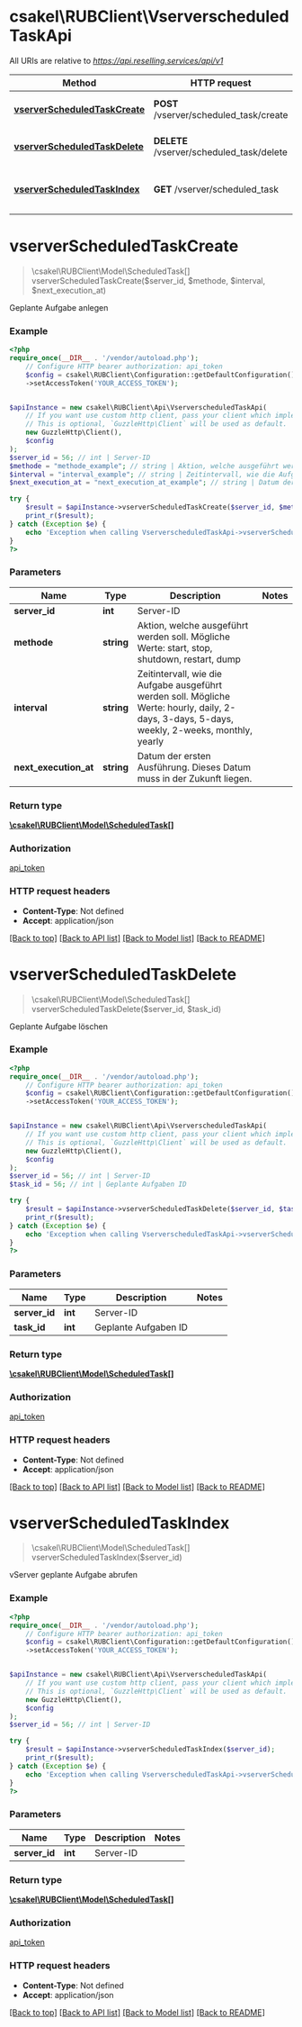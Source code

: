 # csakel\RUBClient\VserverscheduledTaskApi

All URIs are relative to *https://api.reselling.services/api/v1*

Method | HTTP request | Description
------------- | ------------- | -------------
[**vserverScheduledTaskCreate**](VserverscheduledTaskApi.md#vserverscheduledtaskcreate) | **POST** /vserver/scheduled_task/create | Geplante Aufgabe anlegen
[**vserverScheduledTaskDelete**](VserverscheduledTaskApi.md#vserverscheduledtaskdelete) | **DELETE** /vserver/scheduled_task/delete | Geplante Aufgabe löschen
[**vserverScheduledTaskIndex**](VserverscheduledTaskApi.md#vserverscheduledtaskindex) | **GET** /vserver/scheduled_task | vServer geplante Aufgabe abrufen

# **vserverScheduledTaskCreate**
> \csakel\RUBClient\Model\ScheduledTask[] vserverScheduledTaskCreate($server_id, $methode, $interval, $next_execution_at)

Geplante Aufgabe anlegen

### Example
```php
<?php
require_once(__DIR__ . '/vendor/autoload.php');
    // Configure HTTP bearer authorization: api_token
    $config = csakel\RUBClient\Configuration::getDefaultConfiguration()
    ->setAccessToken('YOUR_ACCESS_TOKEN');


$apiInstance = new csakel\RUBClient\Api\VserverscheduledTaskApi(
    // If you want use custom http client, pass your client which implements `GuzzleHttp\ClientInterface`.
    // This is optional, `GuzzleHttp\Client` will be used as default.
    new GuzzleHttp\Client(),
    $config
);
$server_id = 56; // int | Server-ID
$methode = "methode_example"; // string | Aktion, welche ausgeführt werden soll. Mögliche Werte: start, stop, shutdown, restart, dump
$interval = "interval_example"; // string | Zeitintervall, wie die Aufgabe ausgeführt werden soll. Mögliche Werte: hourly, daily, 2-days, 3-days, 5-days, weekly, 2-weeks, monthly, yearly
$next_execution_at = "next_execution_at_example"; // string | Datum der ersten Ausführung. Dieses Datum muss in der Zukunft liegen.

try {
    $result = $apiInstance->vserverScheduledTaskCreate($server_id, $methode, $interval, $next_execution_at);
    print_r($result);
} catch (Exception $e) {
    echo 'Exception when calling VserverscheduledTaskApi->vserverScheduledTaskCreate: ', $e->getMessage(), PHP_EOL;
}
?>
```

### Parameters

Name | Type | Description  | Notes
------------- | ------------- | ------------- | -------------
 **server_id** | **int**| Server-ID |
 **methode** | **string**| Aktion, welche ausgeführt werden soll. Mögliche Werte: start, stop, shutdown, restart, dump |
 **interval** | **string**| Zeitintervall, wie die Aufgabe ausgeführt werden soll. Mögliche Werte: hourly, daily, 2-days, 3-days, 5-days, weekly, 2-weeks, monthly, yearly |
 **next_execution_at** | **string**| Datum der ersten Ausführung. Dieses Datum muss in der Zukunft liegen. |

### Return type

[**\csakel\RUBClient\Model\ScheduledTask[]**](../Model/ScheduledTask.md)

### Authorization

[api_token](../../README.md#api_token)

### HTTP request headers

 - **Content-Type**: Not defined
 - **Accept**: application/json

[[Back to top]](#) [[Back to API list]](../../README.md#documentation-for-api-endpoints) [[Back to Model list]](../../README.md#documentation-for-models) [[Back to README]](../../README.md)

# **vserverScheduledTaskDelete**
> \csakel\RUBClient\Model\ScheduledTask[] vserverScheduledTaskDelete($server_id, $task_id)

Geplante Aufgabe löschen

### Example
```php
<?php
require_once(__DIR__ . '/vendor/autoload.php');
    // Configure HTTP bearer authorization: api_token
    $config = csakel\RUBClient\Configuration::getDefaultConfiguration()
    ->setAccessToken('YOUR_ACCESS_TOKEN');


$apiInstance = new csakel\RUBClient\Api\VserverscheduledTaskApi(
    // If you want use custom http client, pass your client which implements `GuzzleHttp\ClientInterface`.
    // This is optional, `GuzzleHttp\Client` will be used as default.
    new GuzzleHttp\Client(),
    $config
);
$server_id = 56; // int | Server-ID
$task_id = 56; // int | Geplante Aufgaben ID

try {
    $result = $apiInstance->vserverScheduledTaskDelete($server_id, $task_id);
    print_r($result);
} catch (Exception $e) {
    echo 'Exception when calling VserverscheduledTaskApi->vserverScheduledTaskDelete: ', $e->getMessage(), PHP_EOL;
}
?>
```

### Parameters

Name | Type | Description  | Notes
------------- | ------------- | ------------- | -------------
 **server_id** | **int**| Server-ID |
 **task_id** | **int**| Geplante Aufgaben ID |

### Return type

[**\csakel\RUBClient\Model\ScheduledTask[]**](../Model/ScheduledTask.md)

### Authorization

[api_token](../../README.md#api_token)

### HTTP request headers

 - **Content-Type**: Not defined
 - **Accept**: application/json

[[Back to top]](#) [[Back to API list]](../../README.md#documentation-for-api-endpoints) [[Back to Model list]](../../README.md#documentation-for-models) [[Back to README]](../../README.md)

# **vserverScheduledTaskIndex**
> \csakel\RUBClient\Model\ScheduledTask[] vserverScheduledTaskIndex($server_id)

vServer geplante Aufgabe abrufen

### Example
```php
<?php
require_once(__DIR__ . '/vendor/autoload.php');
    // Configure HTTP bearer authorization: api_token
    $config = csakel\RUBClient\Configuration::getDefaultConfiguration()
    ->setAccessToken('YOUR_ACCESS_TOKEN');


$apiInstance = new csakel\RUBClient\Api\VserverscheduledTaskApi(
    // If you want use custom http client, pass your client which implements `GuzzleHttp\ClientInterface`.
    // This is optional, `GuzzleHttp\Client` will be used as default.
    new GuzzleHttp\Client(),
    $config
);
$server_id = 56; // int | Server-ID

try {
    $result = $apiInstance->vserverScheduledTaskIndex($server_id);
    print_r($result);
} catch (Exception $e) {
    echo 'Exception when calling VserverscheduledTaskApi->vserverScheduledTaskIndex: ', $e->getMessage(), PHP_EOL;
}
?>
```

### Parameters

Name | Type | Description  | Notes
------------- | ------------- | ------------- | -------------
 **server_id** | **int**| Server-ID |

### Return type

[**\csakel\RUBClient\Model\ScheduledTask[]**](../Model/ScheduledTask.md)

### Authorization

[api_token](../../README.md#api_token)

### HTTP request headers

 - **Content-Type**: Not defined
 - **Accept**: application/json

[[Back to top]](#) [[Back to API list]](../../README.md#documentation-for-api-endpoints) [[Back to Model list]](../../README.md#documentation-for-models) [[Back to README]](../../README.md)


